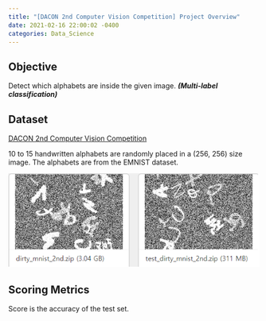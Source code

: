 ```yaml
---
title: "[DACON 2nd Computer Vision Competition] Project Overview"
date: 2021-02-16 22:00:02 -0400
categories: Data_Science
---
```

## Objective
Detect which alphabets are inside the given image. ***(Multi-label classification)***

## Dataset
[DACON 2nd Computer Vision Competition](https://dacon.io/competitions/official/235697/overview/)

10 to 15 handwritten alphabets are randomly placed in a (256, 256) size image. The alphabets are from the EMNIST dataset.

![Snipshot of our dataset](/assets/images/dacon_computer_vision_0.png)

## Scoring Metrics
Score is the accuracy of the test set.
